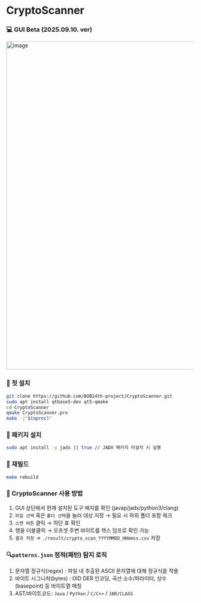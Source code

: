 # CryptoScanner

### 💻 GUI Beta (2025.09.10. ver)
<img width="1918" height="875" alt="image" src="https://github.com/user-attachments/assets/d3ccd4b2-ff03-479c-9be0-2b1bb529ae55" />

### 🔧 첫 설치
``` bash
git clone https://github.com/BOB14th-project/CryptoScanner.git
sudo apt install qtbase5-dev qt5-qmake
cd CryptoScanner
qmake CryptoScanner.pro
make -j"$(nproc)"
```

### 🔧 패키지 설치
``` bash
sudo apt install -y jadx || true // JADX 패키지 미설치 시 실행
```

### 🔧 재빌드
``` bash
make rebuild
```

### 🚀 CryptoScanner 사용 방법
1. GUI 상단에서 현재 설치된 도구 배지를 확인 (javap/jadx/python3/clang)
2. `파일 선택` 혹은 `폴더 선택`을 눌러 대상 지정 → 필요 시 하위 폴더 포함 체크
3. `스캔 버튼` 클릭 → 하단 표 확인
4. 행을 더블클릭 → 오프셋 주변 바이트를 헥스 덤프로 확인 가능
5. `결과 저장` → `./result/crypto_scan_YYYYMMDD_HHmmss.csv` 저장

### 🔍`patterns.json` 정적(패턴) 탐지 로직
1. 문자열 정규식(regex) : 파일 내 추출된 ASCII 문자열에 대해 정규식을 적용
2. 바이트 시그니처(bytes) : OID DER 인코딩, 곡선 소수/파라미터, 상수(basepoint) 등 바이트열 매칭
3. AST/바이트코드: `Java` / `Python` / `C/C++` / `JAR/CLASS`
